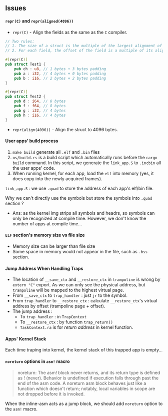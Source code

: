 ## Issues

#### `repr(C)` and `repr(aligned(4096))`

- `repr(C)` - Align the fields as the same as the `C` compiler.
```rust
// Two rules:
// 1. The size of a struct is the multiple of the largest alignment of all fields.
// 2. For each field, the offset of the field is a multiple of its alignment.

#[repr(C)]
pub struct Test1 {
    pub ch : u8, // 1 bytes + 3 bytes padding
    pub a : i32, // 4 bytes + 0 bytes padding
    pub b : i16, // 2 bytes + 2 bytes padding
}

#[repr(C)]
pub struct Test2 {
    pub d : i64, // 8 bytes
    pub f : f64, // 8 bytes
    pub g : i32, // 4 bytes
    pub h : i16, // 4 bytes
}
```
- `repr(align(4096))` - Align the struct to 4096 bytes.

#### User apps' build process
1. `make build` generate all `.elf` and `.bin` files
2. `os/build.rs` is a build script which automatically runs before the `cargo build` command. In this script, we generate the `link_app.S` to `.incbin` all the user apps' code.
3. When running kernel, for each app, load the `elf` into memory (yes, it does copy into the newly acquired frames).

`link_app.S` : we use `.quad` to store the address of each app's elf/bin file. 

Why we can't directly use the symbols but store the symbols into `.quad` section ? 
- Ans: as the kernel img strips all symbols and headrs, so symbols can only be recognized at compile time. However, we don't know the number of apps at compile time...

#### `ELF` section's memory size vs file size
- Memory size can be larger than file size
- Some space in memory would not appear in the file, such as `.bss` section.

#### Jump Address When Handling Traps
- The location of `__save_ctx` and `__restore_ctx` in `trampoline` is wrong by `extern "C"` export. As we can only see the physical address, but `trampoline` will be mapped to the highest virtual page.
- From `__save_ctx` to `trap_handler` : just `jr` to the symbol.
- From `trap_handler` to `__restore_ctx` : calculate `__restore_ctx`'s virtual address by offset (trampoline page + offset).
- The jump address :
  - To `trap_handler` : in `TrapContext`
  - To `__restore_ctx` : by function `trap_return()`
  - `TaskContext.ra` is for *return address* in kernel function.

#### Apps' Kernel Stack

Each time traping into kernel, the kernel stack of this trapped app is empty...

#### `noreturn` options in `asm!` macro

>noreturn: The asm! block never returns, and its return type is defined as ! (never). Behavior is undefined if execution falls through past the end of the asm code. A noreturn asm block behaves just like a function which doesn't return; notably, local variables in scope are not dropped before it is invoked.

When the inline-asm acts as a jump block, we should add `noreturn` option to the `asm!` macro.